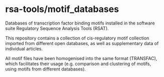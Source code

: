 # rsa-tools/motif_databases

Databases of transcription factor binding motifs installed in the software suite Regulatory Sequence Analysis Tools (RSAT).

This repository contains a collection of cis-regulatory motif collection imported from different open databases, as well as supplementary data of individual articles.

All motif files have been homogenised into the same format (TRANSFAC), which facilitates their usage (e.g. comparison and clustering of motifs, using motifs from different databases).




